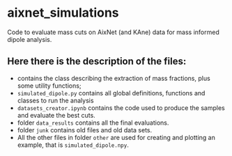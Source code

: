 # aixnet_simulations
Code to evaluate mass cuts on AixNet (and KAne) data for mass informed dipole analysis.

## Here there is the description of the files:
-  contains the class describing the extraction of mass fractions, plus some utility functions;
- `simulated_dipole.py` contains all global definitions, functions and classes to run the analysis
- `datasets_creator.ipynb` contains the code used to produce the samples and evaluate the best cuts.
- folder `data_results` contains all the final evaluations.
- folder `junk` contains old files and old data sets.
- All the other files in folder `other` are used for creating and plotting an example, that is `simulated_dipole.npy`.